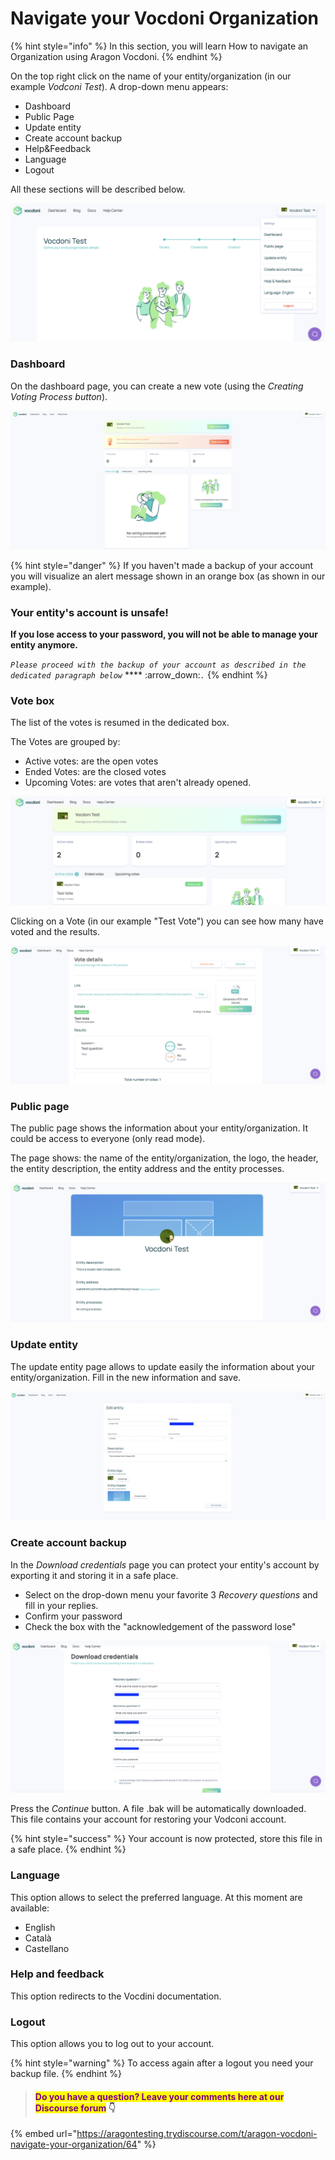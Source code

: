 # Navigate your Vocdoni Organization

{% hint style="info" %}
In this section, you will learn How to navigate an Organization using Aragon Vocdoni.
{% endhint %}

On the top right click on the name of your entity/organization (in our example _Vodconi Test_). A drop-down menu appears:

* Dashboard
* Public Page
* Update entity
* Create account backup
* Help\&Feedback
* Language
* Logout

All these sections will be described below.

![Drop down menu](<../../../.gitbook/assets/Schermata 2022-03-07 alle 11.39.51 (1).png>)

### Dashboard

On the dashboard page, you can create a new vote (using the _Creating Voting Process button_).&#x20;

![Dashboard page](<../../../.gitbook/assets/Schermata 2022-03-07 alle 13.06.27.png>)

{% hint style="danger" %}
If you haven't made a backup of your account you will visualize an alert message shown in an orange box (as shown in our example).

### Your entity's account is unsafe!

**If you lose access to your password, you will not be able to manage your entity anymore.**

_`Please proceed with the backup of your account as described in the dedicated paragraph below`_ **** :arrow\_down:_`.`_
{% endhint %}

### Vote box

The list of the votes is resumed in the dedicated box.&#x20;

The Votes are grouped by:

* Active votes: are the open votes&#x20;
* Ended Votes: are the closed votes
* Upcoming Votes: are votes that aren't already opened.

![Vote box](<../../../.gitbook/assets/Schermata 2022-03-07 alle 22.50.22.png>)

Clicking on a Vote (in our example "Test Vote") you can see how many have voted and the results.&#x20;

![Vote Results](<../../../.gitbook/assets/Schermata 2022-03-07 alle 22.51.00.png>)

### Public page

The public page shows the information about your entity/organization. It could be access to everyone (only read mode).&#x20;

The page shows: the name of the entity/organization, the logo, the header, the entity description, the entity address and the entity processes.

![Public page](<../../../.gitbook/assets/Schermata 2022-03-07 alle 14.24.50.png>)

### Update entity

The update entity page allows to update easily the information about your entity/organization. Fill in the new information and save.

![](<../../../.gitbook/assets/Schermata 2022-03-07 alle 14.27.18.png>)

### Create account backup

In the _Download credentials_ page you can protect your entity's account by exporting it and storing it in a safe place.&#x20;

* Select on the drop-down menu your favorite 3 _Recovery questions_ and fill in your replies.&#x20;
* Confirm your password&#x20;
* Check the box with the "acknowledgement of the password lose"

![Create account backup](<../../../.gitbook/assets/Schermata 2022-03-07 alle 14.12.30.png>)

Press the _Continue_ button. A file .bak will be automatically downloaded. This file contains your account for restoring your Vodconi account.&#x20;

{% hint style="success" %}
Your account is now protected, store this file in a safe place.&#x20;
{% endhint %}

### Language

This option allows to select the preferred language. At this moment are available:

* English
* Català
* Castellano

### Help and feedback

This option redirects to the Vocdini documentation.

### Logout

This option allows you to log out to your account.&#x20;

{% hint style="warning" %}
To access again after a logout you need your backup file.
{% endhint %}





> #### <mark style="color:purple;">Do you have a question? Leave your comments here at our Discourse forum</mark> 👇

{% embed url="https://aragontesting.trydiscourse.com/t/aragon-vocdoni-navigate-your-organization/64" %}
